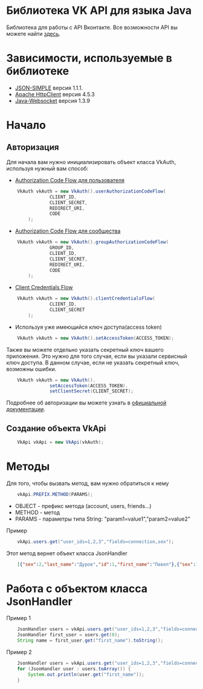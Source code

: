 # Библиотека VK API для языка Java

Библиотека для работы с API Вконтакте. Все возможности API вы можете найти [здесь](https://vk.com/dev/manuals).

# Зависимости, используемые в библиотеке

* [JSON-SIMPLE](https://github.com/fangyidong/json-simple) версия 1.1.1.
* [Apache HttpClient](http://hc.apache.org/httpcomponents-client-4.5.x/index.html) версия 4.5.3
* [Java-Websocket](https://github.com/TooTallNate/Java-WebSocket) версия 1.3.9

# Начало
## Авторизация
Для начала вам нужно инициализировать объект класса VkAuth, используя нужный вам способ: 
* [Authorization Code Flow для пользователя](https://vk.com/dev/authcode_flow_user)
```java
	VkAuth vkAuth = new VkAuth().userAuthorizationCodeFlow(
	            CLIENT_ID,
	            CLIENT_SECRET,
	            REDIRECT_URI,
	            CODE
	    );
```
* [Authorization Code Flow для сообщества](https://vk.com/dev/authcode_flow_group)
```java
	VkAuth vkAuth = new VkAuth().groupAuthorizationCodeFlow(
	            GROUP_ID,
	            CLIENT_ID,
	            CLIENT_SECRET,
	            REDIRECT_URI,
	            CODE
	    );
```
* [Client Credentials Flow](https://vk.com/dev/client_cred_flow) 
```java
	VkAuth vkAuth = new VkAuth().clientCredentialsFlow(
	            CLIENT_ID,
	            CLIENT_SECRET
	    );
```
* Используя уже имеющийся ключ доступа(access token)
```java
	VkAuth vkAuth = new VkAuth().setAccessToken(ACCESS_TOKEN);
```
Также вы можете отдельно указать секретный ключ вашего приложения. Это нужно для того случая, если вы указали сервисный ключ доступа. В данном случае, если не указать секретный ключ, возможны ошибки.
```java
	VkAuth vkAuth = new VkAuth().
	            setAccessToken(ACCESS_TOKEN).
	            setClientSecret(CLIENT_SECRET);
```
Подробнее об авторизации вы можете узнать в [официальной документации](https://vk.com/dev/access_token).

## Создание объекта VkApi
```java
	VkApi vkApi = new VkApi(vkAuth);
```

# Методы

Для того, чтобы вызвать метод, вам нужно обратиться к нему
```java
	vkApi.PREFIX.METHOD(PARAMS);
```
* OBJECT - префикс метода (account, users, friends...)
* METHOD - метод
* PARAMS - параметры типа String: "param1=value1","param2=value2"

Пример
```java
	vkApi.users.get("user_ids=1,2,3","fields=connection,sex");
```
Этот метод вернет объект класса JsonHandler
```json
	[{"sex":2,"last_name":"Дуров","id":1,"first_name":"Павел"},{"sex":1,"last_name":"Владимирова","id":2,"first_name":"Александра"},{"sex":0,"last_name":"","id":3,"first_name":"DELETED","deactivated":"deleted"}]
```

# Работа с объектом класса JsonHandler

Пример 1
```java
	JsonHandler users = vkApi.users.get("user_ids=1,2,3","fields=connection,sex");
	JsonHandler first_user = users.get(0);
	String name = first_user.get("first_name").toString();
```
Пример 2
```java
	JsonHandler users = vkApi.users.get("user_ids=1,2,3","fields=connection,sex");
	for (JsonHandler user : users.toArray()) {
		System.out.println(user.get("first_name"));
	}
```

